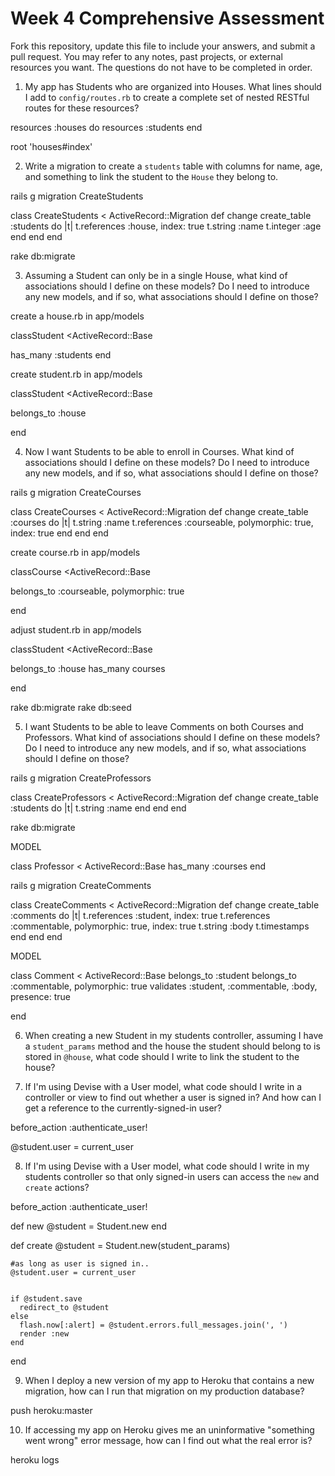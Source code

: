 # Week 4 Comprehensive Assessment

Fork this repository, update this file to include your answers, and submit a pull request. You may refer to any notes, past projects, or external resources you want. The questions do not have to be completed in order.

1. My app has Students who are organized into Houses. What lines should I add to `config/routes.rb` to create a complete set of nested RESTful routes for these resources?

 resources :houses do
  resources :students
  end

root 'houses#index'






2. Write a migration to create a `students` table with columns for name, age, and something to link the student to the `House` they belong to.


rails g migration CreateStudents

class CreateStudents < ActiveRecord::Migration
  def change
    create_table :students do |t|
      t.references :house, index: true
      t.string :name
      t.integer :age
    end
  end
end


rake db:migrate





3. Assuming a Student can only be in a single House, what kind of associations should I define on these models? Do I need to introduce any new models, and if so, what associations should I define on those?


create a house.rb in app/models

classStudent <ActiveRecord::Base

  has_many :students
end




create student.rb in app/models

classStudent <ActiveRecord::Base

  belongs_to :house

end







4. Now I want Students to be able to enroll in Courses. What kind of associations should I define on these models? Do I need to introduce any new models, and if so, what associations should I define on those?



rails g migration CreateCourses

class CreateCourses < ActiveRecord::Migration
  def change
    create_table :courses do |t|
      t.string :name
      t.references :courseable, polymorphic: true, index: true
    end
  end
end




create course.rb in app/models

classCourse <ActiveRecord::Base

belongs_to :courseable, polymorphic: true

end




adjust student.rb in app/models

classStudent <ActiveRecord::Base

  belongs_to :house
  has_many courses

end





rake db:migrate
rake db:seed




5. I want Students to be able to leave Comments on both Courses and Professors. What kind of associations should I define on these models? Do I need to introduce any new models, and if so, what associations should I define on those?


rails g migration CreateProfessors


class CreateProfessors < ActiveRecord::Migration
  def change
    create_table :students do |t|
      t.string :name
    end
  end
end

rake db:migrate

MODEL

class Professor < ActiveRecord::Base
  has_many :courses
end





rails g migration CreateComments



class CreateComments < ActiveRecord::Migration
  def change
    create_table :comments do |t|
      t.references :student, index: true
      t.references :commentable, polymorphic: true, index: true
      t.string :body
      t.timestamps
    end
  end
end


MODEL

class Comment < ActiveRecord::Base
  belongs_to :student
  belongs_to :commentable, polymorphic: true
  validates :student, :commentable, :body, presence: true

end



6. When creating a new Student in my students controller, assuming I have a `student_params` method and the house the student should belong to is stored in `@house`, what code should I write to link the student to the house?





7. If I'm using Devise with a User model, what code should I write in a controller or view to find out whether a user is signed in? And how can I get a reference to the currently-signed-in user?


  before_action :authenticate_user!

   @student.user = current_user


8. If I'm using Devise with a User model, what code should I write in my students controller so that only signed-in users can access the `new` and `create` actions?

  before_action :authenticate_user!


def new
    @student = Student.new
  end

  def create
    @student = Student.new(student_params)

    #as long as user is signed in..
    @student.user = current_user


    if @student.save
      redirect_to @student
    else
      flash.now[:alert] = @student.errors.full_messages.join(', ')
      render :new
    end
  end







9. When I deploy a new version of my app to Heroku that contains a new migration, how can I run that migration on my production database?


push heroku:master

10. If accessing my app on Heroku gives me an uninformative "something went wrong" error message, how can I find out what the real error is?


heroku logs
